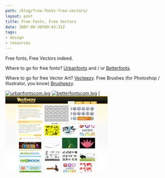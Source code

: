 ```yaml
---
path: /blog/free-fonts-free-vectors/
layout: post
title: Free Fonts, Free Vectors
date: 2007-06-30T09:43:31Z
tags:
- design
- resources
---
```


Free fonts, Free Vectors indeed.

Where to go for free fonts? [Urbanfonts](http://www.urbanfonts.com/ "Open this link in a new window.") and / or [Betterfonts](http://betterfonts.com/ "Open this link in a new window.").

Where to go for free Vector Art? [Vecteezy](http://www.vecteezy.com/ "Open this link in a new window."). Free Brushes (for Photoshop / Illustrator, you know) [Brusheezy](http://www.brusheezy.com/ "Open this link in a new window.").

[![urbanfontscom.jpg](http://uploads.psyked.co.uk/2007/06/urbanfontscom.jpg)](http://www.urbanfonts.com/ "Open this link in a new window.") [![betterfontscom.jpg](http://uploads.psyked.co.uk/2007/06/betterfontscom.jpg)](http://betterfonts.com/ "Open this link in a new window.") [![vecteezycom.jpg](vecteezycom.jpg)